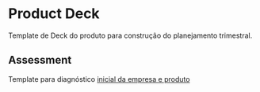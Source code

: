 # Product Deck
Template de Deck do produto para construção do planejamento trimestral.


## Assessment

Template para diagnóstico [inicial da empresa e produto](produto-reativo-assessment.md)